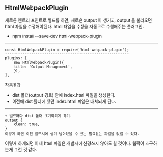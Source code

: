 ## HtmlWebpackPlugin

새로운 엔트리 포인트로 빌드를 하면, 새로운 output 이 생기고, output 을 불러오던 html 파일을 수정해야된다.
html 파일을 수정을 자동으로 수행해주는 플러그인.

- npm install --save-dev html-webpack-plugin

---

    const HtmlWebpackPlugin = require('html-webpack-plugin');
    ---------------------------------------------------------
    plugins: [
        new HtmlWebpackPlugin({
        title: 'Output Management',
        }),
    ],

작동결과

- dist 폴더(output 경로) 안에 index.html 파일을 생성한다.
- 이전에 dist 폴더에 있던 index.html 파일은 대체되게 된다.

---

    + 빌드마다 dist 폴더 초기화되게 하기.
    output {
        clean: true,
    }
    이렇게 하면 이전 빌드시에 생겨 남아있을 수 있는 필요없는 파일을 없앨 수 있다.

이렇게 하게되면 이제 html 파일은 개발시에 신경쓰지 않아도 될 것이다. 웹팩이 추구하는게 그런 것 같다.
